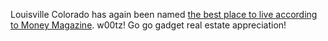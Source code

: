 Louisville Colorado has again been named [the best place to live according to Money Magazine](http://money.cnn.com/magazines/moneymag/bplive/2009/snapshots/PL0846355.html). w00tz! Go go gadget real estate appreciation!